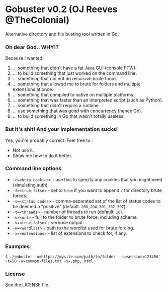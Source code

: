 Gobuster v0.2 (OJ Reeves @TheColonial)
======================================

Alternative directory and file busting tool written in Go.

### Oh dear God.. WHY!?

Because I wanted:

1. ... something that didn't have a fat Java GUI (console FTW).
1. ... to build something that just worked on the command line.
1. ... something that did not do recursive brute force.
1. ... something that allowed me to brute for folders and multiple extensions at once.
1. ... something that compiled to native on multiple platforms.
1. ... something that was faster than an interpreted script (such as Python).
1. ... something that didn't require a runtime.
1. ... use something that was good with concurrency (hence Go).
1. ... to build something in Go that wasn't totally useless.

### But it's shit! And your implementation sucks!

Yes, you're probably correct. Feel free to :

* Not use it.
* Show me how to do it better.

### Command line options

* `-c=<http cookies>` - use this to specify any cookies that you might need (simulating auth).
* `-f=<true|false>` - set to `true` if you want to append `/` for directory brute forces.
* `-s=<status codes>` - comma-separated set of the list of status codes to be deemed a "positive" (default: `200,204,301,302,307`).
* `-t=<threads>` - number of threads to run (default: `10`).
* `-u=<url>` - full to the folder to brute force, including scheme.
* `-v=<true|false>` - verbose output.
* `-w=<wordlist>` - path to the wordlist used for brute forcing.
* `-x=<extensions>` - list of extensions to check for, if any.

### Examples
```
$ ./gobuster -u=https://mysite.com/path/to/folder '-c=session=123456' -t=50 -w=common-files.txt -x=.php,.html
```

### License

See the LICENSE file.
